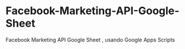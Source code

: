 # Facebook-Marketing-API-Google-Sheet
Facebook Marketing API Google Sheet , usando Google Apps Scripts
